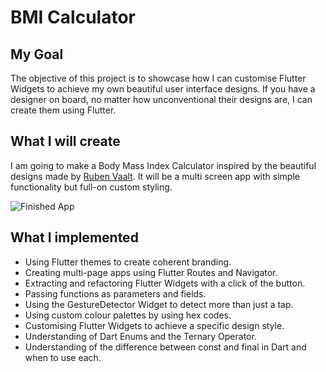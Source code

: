 
# BMI Calculator 

## My Goal

The objective of this project is to showcase how I can customise Flutter Widgets to achieve my own beautiful user interface designs. If you have a designer on board, no matter how unconventional their designs are, I can create them using Flutter. 


## What I will create

I am going to make a Body Mass Index Calculator inspired by the beautiful designs made by [Ruben Vaalt](https://dribbble.com/shots/4585382-Simple-BMI-Calculator). It will be a multi screen app with simple functionality but full-on custom styling. 

![Finished App](https://anjaelmike.tumblr.com/post/678680850918948864/bmi-calculator)

## What I implemented

- Using Flutter themes to create coherent branding. 
- Creating multi-page apps using Flutter Routes and Navigator.
- Extracting and refactoring Flutter Widgets with a click of the button. 
- Passing functions as parameters and fields.
- Using the GestureDetector Widget to detect more than just a tap.
- Using custom colour palettes by using hex codes.
- Customising Flutter Widgets to achieve a specific design style.
- Understanding of Dart Enums and the Ternary Operator.
- Understanding of the difference between const and final in Dart and when to use each.


